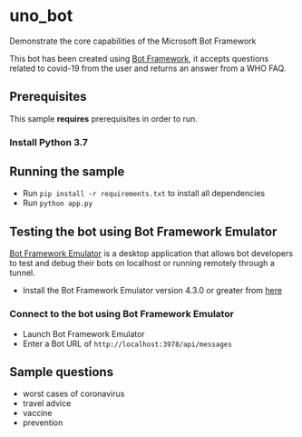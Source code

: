 # uno_bot

Demonstrate the core capabilities of the Microsoft Bot Framework

This bot has been created using [Bot Framework](https://dev.botframework.com), it accepts questions related to covid-19 from the user and returns an answer from a WHO FAQ.

## Prerequisites

This sample **requires** prerequisites in order to run.

### Install Python 3.7

## Running the sample

- Run `pip install -r requirements.txt` to install all dependencies
- Run `python app.py`

## Testing the bot using Bot Framework Emulator

[Bot Framework Emulator](https://github.com/microsoft/botframework-emulator) is a desktop application that allows bot developers to test and debug their bots on localhost or running remotely through a tunnel.

- Install the Bot Framework Emulator version 4.3.0 or greater from [here](https://github.com/Microsoft/BotFramework-Emulator/releases)

### Connect to the bot using Bot Framework Emulator

- Launch Bot Framework Emulator
- Enter a Bot URL of `http://localhost:3978/api/messages`

## Sample questions

- worst cases of coronavirus
- travel advice
- vaccine
- prevention
